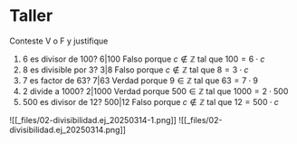 # Taller

Conteste V o F y justifique

1. 6 es divisor de 100?
	$6|100$
	Falso porque $c \not\in \mathbb Z$ tal que $100=6 \cdot c$
2. 8 es divisible por 3?
	$3|8$
	Falso porque $c \not\in \mathbb Z$ tal que $8=3 \cdot c$
3. 7 es factor de 63?
	$7|63$
	Verdad porque $9 \in \mathbb Z$ tal que $63=7 \cdot 9$
4. 2 divide a 1000?
	$2|1000$
	Verdad porque $500 \in \mathbb Z$ tal que $1000=2\cdot500$
5. 500 es divisor de 12?
	$500|12$
	Falso porque $c \not\in \mathbb Z$ tal que $12=500 \cdot c$

![[_files/02-divisibilidad.ej_20250314-1.png]]
![[_files/02-divisibilidad.ej_20250314.png]]
